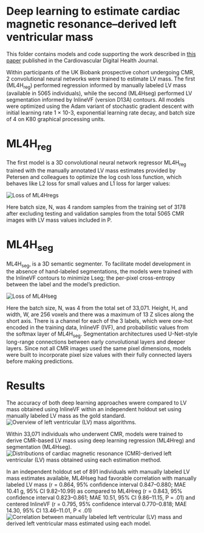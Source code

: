 # Deep learning to estimate cardiac magnetic resonance–derived left ventricular mass
This folder contains models and code supporting the work described in <a href= "https://www.sciencedirect.com/science/article/pii/S2666693621000232?ref=pdf_download&fr=RR-2&rr=80df2c704c374cd4">this paper</a> published in the Cardiovascular Digital Health Journal.

Within participants of the UK Biobank prospective cohort undergoing CMR, 2 convolutional neural networks were trained to estimate LV mass. The first (ML4H<sub>reg</sub>) performed regression informed by manually labeled LV mass (available in 5065 individuals), while the second (ML4Hseg) performed LV segmentation informed by InlineVF (version D13A) contours. All models were optimized using the Adam variant of stochastic gradient descent with initial learning rate 1 × 10-3, exponential learning rate decay, and batch size of 4 on K80 graphical processing units. 
# ML4H<sub>reg</sub>
The first model is a 3D convolutional neural network regressor ML4H<sub>reg</sub> trained with the manually annotated LV mass estimates provided by Petersen and colleagues to optimize the log cosh loss function, which behaves like L2 loss for small values and L1 loss for larger values: 

![Loss of ML4Hregs](Lreg.png) 

Here batch size, N, was 4 random samples from the training set of 3178 after excluding testing and validation samples from the total 5065 CMR images with LV mass values included in P.
# ML4H<sub>seg</sub>
ML4H<sub>seg</sub>, is a 3D semantic
segmenter. To facilitate model development in the absence of hand-labeled segmentations, the models were trained with the InlineVF contours to minimize Lseg; the per-pixel cross-entropy between the label and the model’s prediction. 

![Loss of ML4Hseg](LSeg.png)

Here the batch size, N, was 4 from the total set of 33,071. Height, H, and width, W, are 256 voxels and there was a maximum of 13 Z slices along the short axis. There is a channel for each of the 3 labels, which were one-hot encoded in the training data, InlineVF (IVF), and probabilistic values from the softmax layer of ML4H<sub>seg</sub>. Segmentation architectures used U-Net-style long-range connections between early convolutional layers and deeper layers. Since not all CMR images used the same pixel dimensions, models were built to incorporate pixel size values with their fully connected layers before making predictions. 
# Results
The accuracy of both deep learning approaches wwere compared to LV mass obtained using InlineVF within an independent holdout set using manually labeled LV mass as the gold standard.
![Overview of left ventricular (LV) mass algorithms.](https://ars.els-cdn.com/content/image/1-s2.0-S2666693621000232-gr1.jpg) 

Within 33,071 individuals who underwent CMR, models were trained to derive CMR-based LV mass using deep learning regression (ML4Hreg) and segmentation (ML4Hseg).
![Distributions of cardiac magnetic resonance (CMR)-derived left ventricular (LV) mass obtained using each estimation method.](https://ars.els-cdn.com/content/image/1-s2.0-S2666693621000232-gr2.jpg)

In an independent holdout set of 891 individuals with manually labeled LV mass estimates available, ML4Hseg had favorable correlation with manually labeled LV mass (r = 0.864, 95% confidence interval 0.847–0.880; MAE 10.41 g, 95% CI 9.82–10.99) as compared to ML4Hreg (r = 0.843, 95% confidence interval 0.823–0.861; MAE 10.51, 95% CI 9.86–11.15, P = .01) and centered InlineVF (r = 0.795, 95% confidence interval 0.770–0.818; MAE 14.30, 95% CI 13.46–11.01, P < .01)
![Correlation between manually labeled left ventricular (LV) mass and derived left ventricular mass estimated using each model. ](https://ars.els-cdn.com/content/image/1-s2.0-S2666693621000232-gr3.jpg)